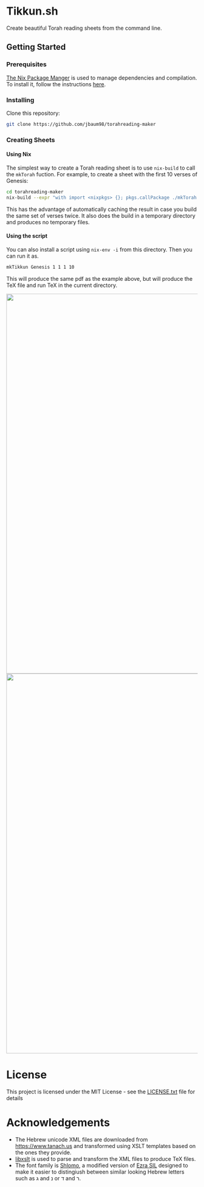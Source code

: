 # Tikkun.sh

Create beautiful Torah reading sheets from the command line.

## Getting Started

### Prerequisites

[The Nix Package Manger](https://nixos.org/nix) is used to manage dependencies and compilation.
To install it, follow the instructions [here](https://nixos.org/nix/download.html).

### Installing

Clone this repository:

```sh
git clone https://github.com/jbaum98/torahreading-maker
```

### Creating Sheets

#### Using Nix

The simplest way to create a Torah reading sheet is to use `nix-build` to call the `mkTorah` fuction.
For example, to create a sheet with the first 10 verses of Genesis:

```sh
cd torahreading-maker
nix-build --expr "with import <nixpkgs> {}; pkgs.callPackage ./mkTorah.nix {}" --argstr book Genesis --argstr startChapter 1 --argstr startVerse 1 --argstr endChapter 1 --argstr endVerse 10
```

This has the advantage of automatically caching the result in case you build the same set of verses twice.
It also does the build in a temporary directory and produces no temporary files.

#### Using the script

You can also install a script using `nix-env -i` from this directory.
Then you can run it as.

```sh
mkTikkun Genesis 1 1 1 10
```

This will produce the same pdf as the example above, but will produce the TeX file
and run TeX in the current directory.

<image src="https://user-images.githubusercontent.com/5283991/34024730-d160a986-e119-11e7-9cbe-9da1ee9b9036.jpg" width="1000px"></image>
<image src="https://user-images.githubusercontent.com/5283991/34024732-d47ca1f6-e119-11e7-87b9-fc085350bb0e.jpg" width="1000px"></image>

# License

This project is licensed under the MIT License - see the [LICENSE.txt](LICENSE.txt) file for details

# Acknowledgements

- The Hebrew unicode XML files are downloaded from https://www.tanach.us and transformed using XSLT templates
  based on the ones they provide.
- [libxslt](http://xmlsoft.org/libxslt/) is used to parse and transform the XML files to produce TeX files.
- The font family is [Shlomo](https://sites.google.com/site/orlaeinayim/introduction-to-fonts-with-hebrew-cantillation-marks),
  a modified version of [Ezra SIL](http://scripts.sil.org/cms/scripts/page.php?site_id=nrsi&id=EzraSIL_Home) designed to make it
  easier to distingiush between similar looking Hebrew letters such as ג and נ or ד and ר.
